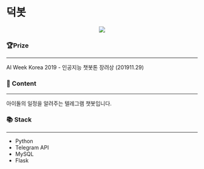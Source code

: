 # 덕봇

<p align="center">
<img src="https://i.esdrop.com/d/NKV1dRXvps.png">
</p>

### 🏆Prize

---

AI Week Korea 2019 - 인공지능 챗봇톤 장려상 (201911.29)

### 📄 Content

---

아이돌의 일정을 알려주는 텔레그램 챗봇입니다.

### 📚 Stack

---

- Python
- Telegram API
- MySQL
- Flask
